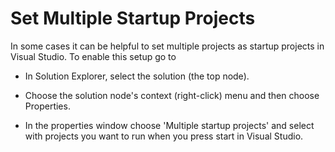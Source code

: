# Set Multiple Startup Projects

In some cases it can be helpful to set multiple projects as startup projects in Visual Studio. To enable this setup go to 

- In Solution Explorer, select the solution (the top node).

- Choose the solution node's context (right-click) menu and then choose Properties. 

- In the properties window choose 'Multiple startup projects' and select with projects you want to run when you press start in Visual Studio.    